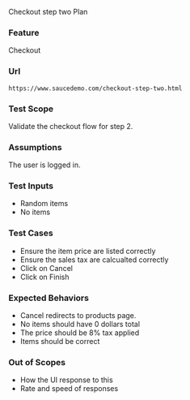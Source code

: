 Checkout step two Plan

### Feature
Checkout

### Url
`https://www.saucedemo.com/checkout-step-two.html` 

### Test Scope
Validate the checkout flow for step 2.

### Assumptions 
The user is logged in.

### Test Inputs
- Random items
- No items

### Test Cases
- Ensure the item price are listed correctly
- Ensure the sales tax are calcualted correctly
- Click on Cancel
- Click on Finish

### Expected Behaviors 
- Cancel redirects to products page.
- No items should have 0 dollars total
- The price should be 8% tax applied
- Items should be correct

### Out of Scopes
- How the UI response to this 
- Rate and speed of responses

